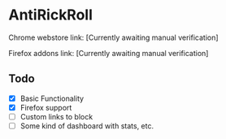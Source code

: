 ﻿# AntiRickRoll

Chrome webstore link: [Currently awaiting manual verification]

Firefox addons link: [Currently awaiting manual verification]

## Todo

- [x] Basic Functionality
- [x] Firefox support
- [ ] Custom links to block
- [ ] Some kind of dashboard with stats, etc.
